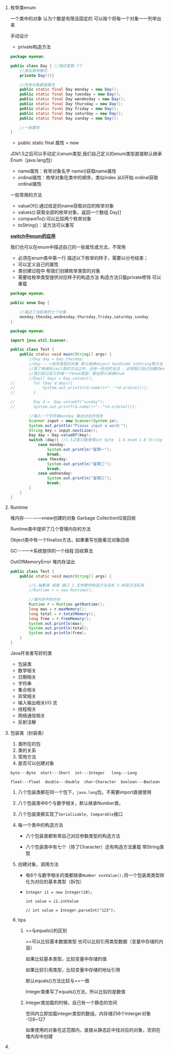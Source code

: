1. 枚举类enum

   一个类中的对象 认为个数是有限且固定的 可以挨个将每一个对象一一列举出来

   手动设计

   - private构造方法

   ```java
   package myenum;
   
   public class Day { //描述星期 7个
       //类似单例模式
       private Day(){}
   
       //所有对象都是属性
       public static final Day monday = new Day();
       public static final Day tuesday = new Day();
       public static final Day wendesday = new Day();
       public static final Day thursday = new Day();
       public static final Day friday = new Day();
       public static final Day saturday = new Day();
       public static final Day sunday = new Day();
   
       //一般属性
   }
   ```

   - public static final 属性 = new

   JDk1.5之后可以手动定义enum类型,我们自己定义的enum类型直接默认继承Enum（java.lang包）

   - name属性：枚举对象名字 name()获取name属性
   - ordinal属性：枚举对象在类中的顺序，类似index 从0开始 ordinal获取ordinal属性

   一些常用的方法

   - valueOf():通过给定的name获取对应的枚举对象
   - values():获取全部的枚举对象，返回一个数组 Day[]
   - compareTo():可以比较两个枚举对象
   - toString()：该方法可以重写

   <u>**switch中enum的应用**</u>

   我们也可以在enum中描述自己的一些属性或方法，不常用

   - 必须在enum类中第一行 描述以下枚举的样子，需要以分号结束；
   - 可以定义自己的属性
   - 类创建过程中 帮我们创建枚举类型的对象
   - 需要给枚举类型提供对应样子的构造方法 构造方法只能private修饰  可以重载

   ```java
   package myenum;
   
   public enum Day {
   
       //描述了当前类的七个对象
       monday,thesday,wednesday,thursday,friday,saturday,sunday
   }
   
   ```

   ```java
   package myenum;
   
   import java.util.Scanner;
   
   public class Test {
       public static void main(String[] args) {
           //Day day = Day.thesday;
           //day---->枚举类型的对象 默认继承object hashCode toString等方法
           //除了继承Object类的方法之外，还有一些别的当法 ，证明我们自己创建的enum类型默认继承了Enum类
           //我们自己定义的每一个enum类型，都会默认继承Enum
           //Day[] days = Day.values();
   //        for (Day d:days){
   //            System.out.println(d.name()+"--"+d.ordinal());
   //        }
   
   //        Day d =  Day.valueOf("sunday");
   //        System.out.printf(d.name()+"--"+d.ordinal());
   
           //输入一个字符串monday 输出对应的信息
           Scanner input = new Scanner(System.in);
           System.out.println("Please input a word:");
           String key = input.nextLine();
           Day day = Day.valueOf(key);
           switch (day){ //1.5之前只能使用int byte  1.6 enum 1.8 String
               case monday:
                   System.out.println("星期一");
                   break;
               case thesday:
                   System.out.println("星期二");
                   break;
               case wednesday:
                   System.out.println("星期三");
                   break;
           }
       }
   }
   ```

   

2. Runtime

   堆内存------->new创建的对象 Garbage Collection垃圾回收

   Runtime类中提供了几个管理内存的方法

   Object类中有一个finalize方法，如果重写也能看见对象回收

   GC----->系统提供的一个线程 回收算法

   OutOfMemoryError 堆内存溢出

   ```java
   public class Test {
       public static void main(String[] args) {
   
           //1.抽象类 或者 接口 2.无参数的构造方法没有 3.构造方法私有
           //Runtime r = new Runtime();
   
           //堆内存中的内存
           Runtime r = Runtime.getRuntime();
           long max = r.maxMemory();
           long total = r.totalMemory();
           long free = r.freeMemory();
           System.out.println(max);
           System.out.println(total);
           System.out.println(free);
       }
   }
   ```

   Java开发者写好的类

   - 包装类
   - 数学相关
   - 日期相关
   - 字符串
   - 集合相关
   - 异常相关
   - 输入输出相关I/O 流
   - 线程相关
   - 网络通信相关
   - 反射注解

3. 包装类（封装类）

   1. 类所在的包 
   2. 类的关系
   3. 常用方法
   4. 是否可以创建对象

   `byte---Byte  short---Short  int---Integer   long---Long`

   `float---Float  double---Double  char-Character  boolean---Boolean`

   1. 八个包装类都在同一个包下，`java.lang`包，不需要import直接使用

   2. 八个包装类中6个与数字相关，默认继承Number类，

   3. 八个包装类都实现了`Serializable, Comparable`接口

   4. 每一个类中的构造方法

      - 八个包装类都有带自己对应参数类型的构造方法

      - 八个包装类中有七个（除了Character）还有构造方法重载 带String类型

   5. 创建对象，调用方法

      - 有6个与数字相关的类都继承`Number xxxValue();`将一个包装类类型转化为对应的基本类型（拆包）

      - `Integer i1 = new Integer(10);`

        `int value = i1.intValue`

        `// int value = Integer.parseInt("123");`

   6. tips

      1. ==与equals()的区别

         ==可以比较基本数据类型 也可以比较引用类型数据（变量中存储的内容）

         如果比较基本类型，比较变量中存储的值

         如果比较引用类型，比较变量中存储的地址引用

         默认equals()方法比较与==一致

         Integer类重写了equals()方法，所以比较的是数值

      2. Integer类加载的时候，自己有一个静态的空间

         空间内立即加载integer类型的数组，内存储256个Interger对象 -128~127

         如果使用的对象在这范围内，直接从静态区中找对应的对象，否则在堆内存中创建

   

4. 